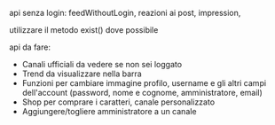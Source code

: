 api senza login: feedWithoutLogin, reazioni ai post, impression,

utilizzare il metodo exist() dove possibile

api da fare:

- Canali ufficiali da vedere se non sei loggato
- Trend da visualizzare nella barra
- Funzioni per cambiare immagine profilo, username e gli altri campi dell'account (password, nome e cognome, amministratore, email)
- Shop per comprare i caratteri, canale personalizzato
- Aggiungere/togliere amministratore a un canale

